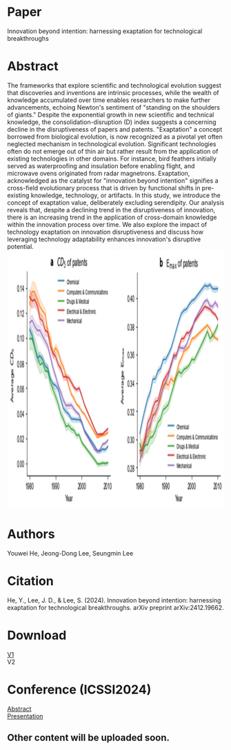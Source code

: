 # Paper
Innovation beyond intention: harnessing exaptation for technological breakthroughs  
# Abstract
The frameworks that explore scientific and technological evolution suggest that discoveries and inventions are intrinsic processes, while the wealth of knowledge accumulated over time enables researchers to make further advancements, echoing Newton's sentiment of "standing on the shoulders of giants." Despite the exponential growth in new scientific and technical knowledge, the consolidation-disruption (D) index suggests a concerning decline in the disruptiveness of papers and patents. "Exaptation" a concept borrowed from biological evolution, is now recognized as a pivotal yet often neglected mechanism in technological evolution. Significant technologies often do not emerge out of thin air but rather result from the application of existing technologies in other domains. For instance, bird feathers initially served as waterproofing and insulation before enabling flight, and microwave ovens originated from radar magnetrons. Exaptation, acknowledged as the catalyst for "innovation beyond intention" signifies a cross-field evolutionary process that is driven by functional shifts in pre-existing knowledge, technology, or artifacts. In this study, we introduce the concept of exaptation value, deliberately excluding serendipity. Our analysis reveals that, despite a declining trend in the disruptiveness of innovation, there is an increasing trend in the application of cross-domain knowledge within the innovation process over time. We also explore the impact of technology exaptation on innovation disruptiveness and discuss how leveraging technology adaptability enhances innovation's disruptive potential.  
<img src="fig/fig3.jpg" alt="research flow" width="1300" height="600">
# Authors  
Youwei He, Jeong-Dong Lee, Seungmin Lee
# Citation  
He, Y., Lee, J. D., & Lee, S. (2024). Innovation beyond intention: harnessing exaptation for technological breakthroughs. arXiv preprint arXiv:2412.19662.
# Download
<a href='https://doi.org/10.48550/arXiv.2412.19662'> V1 </a>  
 V2
# Conference (ICSSI2024)  
<a href='doc/abstract.pdf'>Abstract</a>  
<a href='doc/HeYouwei_July2.pdf'>Presentation</a>  
## Other content will be uploaded soon.
